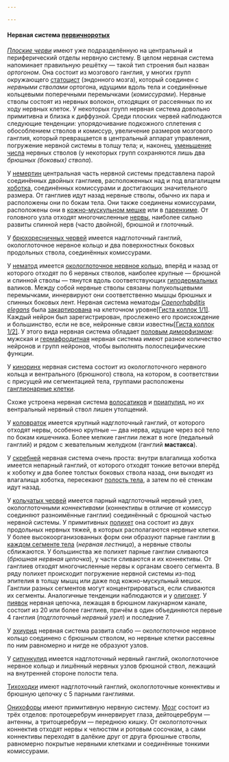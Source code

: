 ```yaml
---

---
```

#### Нервная система [первичноротых](https://www.wikiwand.com/ru/%D0%9F%D0%B5%D1%80%D0%B2%D0%B8%D1%87%D0%BD%D0%BE%D1%80%D0%BE%D1%82%D1%8B%D0%B5 "Первичноротые")[](https://ru.wikipedia.org/w/index.php?title=%D0%9D%D0%B5%D1%80%D0%B2%D0%BD%D0%B0%D1%8F_%D1%81%D0%B8%D1%81%D1%82%D0%B5%D0%BC%D0%B0&veaction=edit&section=8)

_[Плоские черви](https://www.wikiwand.com/ru/%D0%9F%D0%BB%D0%BE%D1%81%D0%BA%D0%B8%D0%B5_%D1%87%D0%B5%D1%80%D0%B2%D0%B8 "Плоские черви")_ имеют уже подразделённую на центральный и периферический отделы нервную систему. В целом нервная система напоминает правильную решётку — такой тип строения был назван _ортогоном_. Она состоит из мозгового ганглия, у многих групп окружающего [статоцист](https://www.wikiwand.com/ru/%D0%A1%D1%82%D0%B0%D1%82%D0%BE%D1%86%D0%B8%D1%81%D1%82) (эндонного мозга), который соединен с _нервными стволами_ ортогона, идущими вдоль тела и соединённые кольцевыми поперечными перемычками (_комиссурами_). Нервные стволы состоят из нервных волокон, отходящих от рассеянных по их ходу нервных клеток. У некоторых групп нервная система довольно примитивна и близка к диффузной. Среди плоских червей наблюдаются следующие тенденции: упорядочивание подкожного сплетения с обособлением стволов и комиссур, увеличение размеров мозгового ганглия, который превращается в центральный аппарат управления, погружение нервной системы в толщу тела; и, наконец, [уменьшение числа](https://www.wikiwand.com/ru/%D0%9E%D0%BB%D0%B8%D0%B3%D0%BE%D0%BC%D0%B5%D1%80%D0%B8%D0%B7%D0%B0%D1%86%D0%B8%D1%8F_%D0%BE%D1%80%D0%B3%D0%B0%D0%BD%D0%BE%D0%B2 "Олигомеризация органов") нервных стволов (у некоторых групп сохраняются лишь два _брюшных (боковых) ствола_).

У [немертин](https://www.wikiwand.com/ru/%D0%9D%D0%B5%D0%BC%D0%B5%D1%80%D1%82%D0%B8%D0%BD%D1%8B "Немертины") центральная часть нервной системы представлена парой соединённых двойных ганглиев, расположенных над и под влагалищем [хоботка](https://www.wikiwand.com/ru/%D0%A5%D0%BE%D0%B1%D0%BE%D1%82 "Хобот"), соединённых комиссурами и достигающих значительного размера. От ганглиев идут назад нервные стволы, обычно их пара и расположены они по бокам тела. Они также соединены комиссурами, расположены они в [кожно-мускульном мешке](https://www.wikiwand.com/ru/%D0%9A%D0%BE%D0%B6%D0%BD%D0%BE-%D0%BC%D1%83%D1%81%D0%BA%D1%83%D0%BB%D1%8C%D0%BD%D1%8B%D0%B9_%D0%BC%D0%B5%D1%88%D0%BE%D0%BA "Кожно-мускульный мешок") или в [паренхиме](https://www.wikiwand.com/ru/%D0%9F%D0%B0%D1%80%D0%B5%D0%BD%D1%85%D0%B8%D0%BC%D0%B0 "Паренхима"). От головного узла отходят многочисленные [нервы](https://www.wikiwand.com/ru/%D0%9D%D0%B5%D1%80%D0%B2%D1%8B "Нервы"), наиболее сильно развиты спинной нерв (часто двойной), брюшной и глоточный.

У [брюхоресничных червей](https://www.wikiwand.com/ru/%D0%93%D0%B0%D1%81%D1%82%D1%80%D0%BE%D1%82%D1%80%D0%B8%D1%85%D0%B8 "Гастротрихи") имеется надглоточный ганглий, окологлоточное нервное кольцо и два поверхностных боковых продольных ствола, соединённых комиссурами.

У [нематод](https://www.wikiwand.com/ru/%D0%9D%D0%B5%D0%BC%D0%B0%D1%82%D0%BE%D0%B4%D1%8B "Нематоды") имеется [окологлоточное нервное кольцо](https://www.wikiwand.com/ru/%D0%9E%D0%BA%D0%BE%D0%BB%D0%BE%D0%B3%D0%BB%D0%BE%D1%82%D0%BE%D1%87%D0%BD%D0%BE%D0%B5_%D0%BD%D0%B5%D1%80%D0%B2%D0%BD%D0%BE%D0%B5_%D0%BA%D0%BE%D0%BB%D1%8C%D1%86%D0%BE "Окологлоточное нервное кольцо"), вперёд и назад от которого отходят по 6 нервных стволов, наиболее крупные — брюшной и спинной стволы — тянутся вдоль соответствующих [гиподермальных](https://www.wikiwand.com/ru/%D0%93%D0%B8%D0%BF%D0%BE%D0%B4%D0%B5%D1%80%D0%BC%D0%B0 "Гиподерма") валиков. Между собой нервные стволы связаны полукольцевыми перемычками, иннервируют они соответственно мышцы брюшных и спинных боковых лент. Нервная система нематоды _[Caenorhabditis elegans](https://www.wikiwand.com/ru/Caenorhabditis_elegans "Caenorhabditis elegans")_ была [закартирована](https://www.wikiwand.com/ru/%D0%9A%D0%BE%D0%BD%D0%BD%D0%B5%D0%BA%D1%82%D0%BE%D0%BC) на клеточном уровне[[Гиста коллок 1/1]](https://www.wikiwand.com/ru/%D0%9D%D0%B5%D1%80%D0%B2%D0%BD%D0%B0%D1%8F_%D1%81%D0%B8%D1%81%D1%82%D0%B5%D0%BC%D0%B0#citenote1). Каждый нейрон был зарегистрирован, прослежено его происхождение и большинство, если не все, нейронные связи известны[[Гиста коллок 1/2]](https://www.wikiwand.com/ru/%D0%9D%D0%B5%D1%80%D0%B2%D0%BD%D0%B0%D1%8F_%D1%81%D0%B8%D1%81%D1%82%D0%B5%D0%BC%D0%B0#citenoteWhite862). У этого вида нервная система обладает [половым диморфизмом](https://www.wikiwand.com/ru/%D0%9F%D0%BE%D0%BB%D0%BE%D0%B2%D0%BE%D0%B9_%D0%B4%D0%B8%D0%BC%D0%BE%D1%80%D1%84%D0%B8%D0%B7%D0%BC "Половой диморфизм"): мужская и [гермафродитная](https://www.wikiwand.com/ru/%D0%93%D0%B5%D1%80%D0%BC%D0%B0%D1%84%D1%80%D0%BE%D0%B4%D0%B8%D1%82%D0%B8%D0%B7%D0%BC) нервная система имеют разное количество нейронов и групп нейронов, чтобы выполнять полоспецифические функции.

У [киноринх](https://www.wikiwand.com/ru/Kinorhyncha "Kinorhyncha") нервная система состоит из окологлоточного нервного кольца и вентрального (брюшного) ствола, на котором, в соответствии с присущей им сегментацией тела, группами расположены [ганглионарные клетки](https://www.wikiwand.com/ru/%D0%93%D0%B0%D0%BD%D0%B3%D0%BB%D0%B8%D0%BE%D0%BD%D0%B0%D1%80%D0%BD%D0%B0%D1%8F_%D0%BA%D0%BB%D0%B5%D1%82%D0%BA%D0%B0 "Ганглионарная клетка").

Схоже устроена нервная система [волосатиков](https://www.wikiwand.com/ru/%D0%92%D0%BE%D0%BB%D0%BE%D1%81%D0%B0%D1%82%D0%B8%D0%BA%D0%B8 "Волосатики") и [приапулид](https://www.wikiwand.com/ru/%D0%9F%D1%80%D0%B8%D0%B0%D0%BF%D1%83%D0%BB%D0%B8%D0%B4%D1%8B "Приапулиды"), но их вентральный нервный ствол лишен утолщений.

У [коловраток](https://www.wikiwand.com/ru/%D0%9A%D0%BE%D0%BB%D0%BE%D0%B2%D1%80%D0%B0%D1%82%D0%BA%D0%B8 "Коловратки") имеется крупный надглоточный ганглий, от которого отходят нервы, особенно крупные — два нерва, идущие через всё тело по бокам кишечника. Более мелкие ганглии лежат в ноге (педальный ганглий) и рядом с жевательным желудком (ганглий **мастакса**).

У [скребней](https://www.wikiwand.com/ru/%D0%A1%D0%BA%D1%80%D0%B5%D0%B1%D0%BD%D0%B8 "Скребни") нервная система очень проста: внутри влагалища хоботка имеется непарный ганглий, от которого отходят тонкие веточки вперёд к хоботку и два более толстых боковых ствола назад, они выходят из влагалища хоботка, пересекают [полость тела](https://www.wikiwand.com/ru/%D0%9F%D0%BE%D0%BB%D0%BE%D1%81%D1%82%D1%8C_%D1%82%D0%B5%D0%BB%D0%B0 "Полость тела"), а затем по её стенкам идут назад.

У [кольчатых червей](https://www.wikiwand.com/ru/%D0%9A%D0%BE%D0%BB%D1%8C%D1%87%D0%B0%D1%82%D1%8B%D0%B5_%D1%87%D0%B5%D1%80%D0%B2%D0%B8 "Кольчатые черви") имеется парный надглоточный нервный узел, окологлоточными _коннективами_ (коннективы в отличие от комиссур соединяют разноимённые ганглии) соединённый с брюшной частью нервной системы. У примитивных [полихет](https://www.wikiwand.com/ru/%D0%9F%D0%BE%D0%BB%D0%B8%D1%85%D0%B5%D1%82%D1%8B "Полихеты") она состоит из двух продольных нервных тяжей, в которых располагаются нервные клетки. У более высокоорганизованных форм они образуют парные ганглии [в каждом сегменте тела](https://www.wikiwand.com/ru/%D0%9C%D0%B5%D1%82%D0%B0%D0%BC%D0%B5%D1%80%D0%B8%D1%8F_(%D0%B1%D0%B8%D0%BE%D0%BB%D0%BE%D0%B3%D0%B8%D1%8F) "Метамерия (биология)") (_нервная лестница_), а нервные стволы сближаются. У большинства же полихет парные ганглии сливаются (_брюшная нервная цепочка_), у части сливаются и их коннективы. От ганглиев отходят многочисленные нервы к органам своего сегмента. В ряду полихет происходит погружение нервной системы из-под эпителия в толщу мышц или даже под кожно-мускульный мешок. Ганглии разных сегментов могут концентрироваться, если сливаются их сегменты. Аналогичные тенденции наблюдаются и у [олигохет](https://www.wikiwand.com/ru/%D0%9E%D0%BB%D0%B8%D0%B3%D0%BE%D1%85%D0%B5%D1%82%D1%8B "Олигохеты"). У [пиявок](https://www.wikiwand.com/ru/%D0%9F%D0%B8%D1%8F%D0%B2%D0%BA%D0%B8 "Пиявки") нервная цепочка, лежащая в брюшном лакунарном канале, состоит из 20 или более ганглиев, причём в один объединяются первые 4 ганглия (_подглоточный нервный узел_) и последние 7.

У [эхиурид](https://www.wikiwand.com/ru/%D0%AD%D1%85%D0%B8%D1%83%D1%80%D0%B8%D0%B4%D1%8B "Эхиуриды") нервная система развита слабо — окологлоточное нервное кольцо соединено с брюшным стволом, но нервные клетки рассеяны по ним равномерно и нигде не образуют узлов.

У [сипункулид](https://www.wikiwand.com/ru/%D0%A1%D0%B8%D0%BF%D1%83%D0%BD%D0%BA%D1%83%D0%BB%D0%B8%D0%B4%D1%8B "Сипункулиды") имеется надглоточный нервный ганглий, окологлоточное нервное кольцо и лишённый нервных узлов брюшной ствол, лежащий на внутренней стороне полости тела.

[Тихоходки](https://www.wikiwand.com/ru/%D0%A2%D0%B8%D1%85%D0%BE%D1%85%D0%BE%D0%B4%D0%BA%D0%B8 "Тихоходки") имеют надглоточный ганглий, окологлоточные коннективы и брюшную цепочку с 5 парными ганглиями.

[Онихофоры](https://www.wikiwand.com/ru/%D0%9E%D0%BD%D0%B8%D1%85%D0%BE%D1%84%D0%BE%D1%80%D1%8B "Онихофоры") имеют примитивную нервную систему. [Мозг](https://www.wikiwand.com/ru/%D0%9C%D0%BE%D0%B7%D0%B3 "Мозг") состоит из трёх отделов: протоцеребрум иннервирует глаза, дейтоцеребрум — антенны, а тритоцеребрум — переднюю кишку. От окологлоточных коннектив отходят нервы к челюстям и ротовым сосочкам, а сами коннективы переходят в далёкие друг от друга брюшные стволы, равномерно покрытые нервными клетками и соединённые тонкими комиссурами.